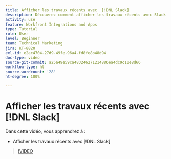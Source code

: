```yaml
---
title: Afficher les travaux récents avec  [!DNL Slack]
description: Découvrez comment afficher les travaux récents avec Slack
activity: use
feature: Workfront Integrations and Apps
type: Tutorial
role: User
level: Beginner
team: Technical Marketing
jira: KT-8820
exl-id: e2ac4704-27d9-49fe-96a4-fd8fe8b48d94
doc-type: video
source-git-commit: a25a49e59ca483246271214886ea4dc9c10e8d66
workflow-type: ht
source-wordcount: '28'
ht-degree: 100%

---
```


# Afficher les travaux récents avec [!DNL Slack]

Dans cette vidéo, vous apprendrez à :

* Afficher les travaux récents avec [!DNL Slack]

>[!VIDEO](https://video.tv.adobe.com/v/335120/?quality=12&learn=on)
